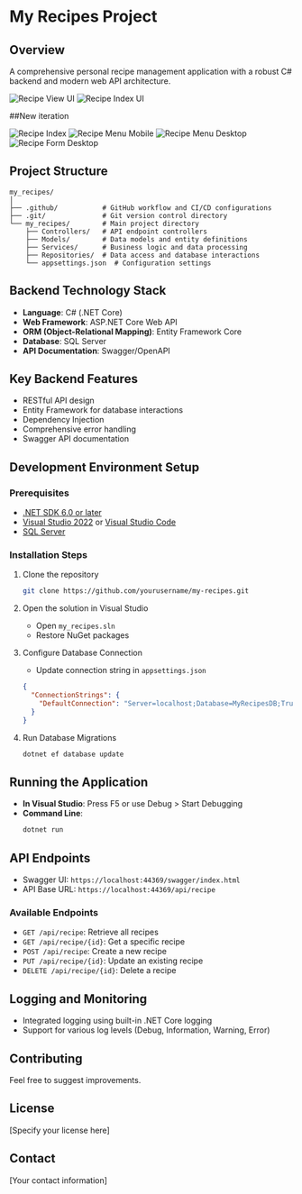 # My Recipes Project

## Overview

A comprehensive personal recipe management application with a robust C# backend and modern web API architecture.

![Recipe View UI](recipeView.png)
![Recipe Index UI](recipeIndex.png)

##New iteration

![Recipe Index](mobile-main.PNG)
![Recipe Menu Mobile](mobile-menu.PNG)
![Recipe Menu Desktop](desktop-menu.PNG)
![Recipe Form Desktop](desktop-Form.PNG)

## Project Structure

```
my_recipes/
│
├── .github/           # GitHub workflow and CI/CD configurations
├── .git/              # Git version control directory
└── my_recipes/        # Main project directory
    ├── Controllers/   # API endpoint controllers
    ├── Models/        # Data models and entity definitions
    ├── Services/      # Business logic and data processing
    ├── Repositories/  # Data access and database interactions
    └── appsettings.json  # Configuration settings
```

## Backend Technology Stack

- **Language**: C# (.NET Core)
- **Web Framework**: ASP.NET Core Web API
- **ORM (Object-Relational Mapping)**: Entity Framework Core
- **Database**: SQL Server
- **API Documentation**: Swagger/OpenAPI

## Key Backend Features

- RESTful API design
- Entity Framework for database interactions
- Dependency Injection
- Comprehensive error handling
- Swagger API documentation

## Development Environment Setup

### Prerequisites

- [.NET SDK 6.0 or later](https://dotnet.microsoft.com/download)
- [Visual Studio 2022](https://visualstudio.microsoft.com/) or [Visual Studio Code](https://code.visualstudio.com/)
- [SQL Server](https://www.microsoft.com/en-us/sql-server/sql-server-downloads)

### Installation Steps

1. Clone the repository

   ```bash
   git clone https://github.com/yourusername/my-recipes.git
   ```

2. Open the solution in Visual Studio

   - Open `my_recipes.sln`
   - Restore NuGet packages

3. Configure Database Connection

   - Update connection string in `appsettings.json`

   ```json
   {
     "ConnectionStrings": {
       "DefaultConnection": "Server=localhost;Database=MyRecipesDB;Trusted_Connection=True;"
     }
   }
   ```

4. Run Database Migrations
   ```bash
   dotnet ef database update
   ```

## Running the Application

- **In Visual Studio**: Press F5 or use Debug > Start Debugging
- **Command Line**:
  ```bash
  dotnet run
  ```

## API Endpoints

- Swagger UI: `https://localhost:44369/swagger/index.html`
- API Base URL: `https://localhost:44369/api/recipe`

### Available Endpoints

- `GET /api/recipe`: Retrieve all recipes
- `GET /api/recipe/{id}`: Get a specific recipe
- `POST /api/recipe`: Create a new recipe
- `PUT /api/recipe/{id}`: Update an existing recipe
- `DELETE /api/recipe/{id}`: Delete a recipe

## Logging and Monitoring

- Integrated logging using built-in .NET Core logging
- Support for various log levels (Debug, Information, Warning, Error)

## Contributing

Feel free to suggest improvements.

## License

[Specify your license here]

## Contact

[Your contact information]
